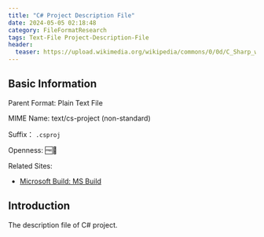 ```yaml
---
title: "C# Project Description File"
date: 2024-05-05 02:18:48
category: FileFormatResearch
tags: Text-File Project-Description-File
header:
  teaser: https://upload.wikimedia.org/wikipedia/commons/0/0d/C_Sharp_wordmark.svg
---
```


## Basic Information

Parent Format: Plain Text File

MIME Name: text/cs-project (non-standard)

Suffix： `.csproj`

Openness: 🆓📖

Related Sites:

* [Microsoft Build: MS Build](https://learn.microsoft.com/en-us/visualstudio/msbuild/msbuild?view=vs-2022)

## Introduction

The description file of C# project.
